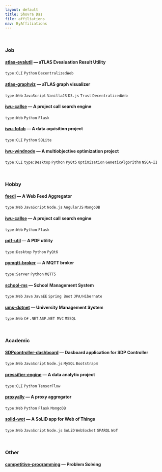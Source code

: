 ```yaml
---
layout: default
title: Shovra Das
file: affiliations
nav: ByAffiliations
---
```


<br>


### Job

#### [atlas-evalutil](https://github.com/shovradas/atlas-evalutil) &#8212; aTLAS Evealuation Result Utility

`type:CLI` `Python`  `DecentralizedWeb`

#### [atlas-graphviz](https://github.com/shovradas/atlas-graphviz) &#8212; aTLAS graph visualizer

`type:Web` `JavaScript` `VanillaJS` `D3.js` `Trust` `DecentralizedWeb` 

#### [iwu-callse](https://github.com/shovradas/iwu-callse) &#8212; A project call search engine

`type:Web` `Python` `Flask` 

#### [iwu-fofab](https://github.com/shovradas/iwu-fofab) &#8212; A data aquisition project

`type:CLI` `Python` `SQLite` 

#### [iwu-windnode](https://github.com/shovradas/windnode-demonstrator) &#8212; A multiobjective optimization project

`type:CLI` `type:Desktop` `Python` `PyQt5` `Optimization` `GeneticAlgorithm` `NSGA-II`


<br>


### Hobby

#### [feedi](https://github.com/shovradas/feedi) &#8212; A Web Feed Aggregator

`type:Web` `JavaScript` `Node.js` `AngularJS` `MongoDB` 

#### [iwu-callse](https://github.com/shovradas/iwu-callse) &#8212; A project call search engine

`type:Web` `Python` `Flask` 

#### [pdf-util](https://github.com/shovradas/pdf-util) &#8212; A PDF utility

`type:Desktop` `Python` `PyQt6` 

#### [pymqtt-broker](https://github.com/shovradas/pymqtt-broker) &#8212; A MQTT broker

`type:Server` `Python`  `MQTT5`

#### [school-ms](https://github.com/shovradas/school-ms) &#8212; School Management System

`type:Web` `Java` `JavaEE` `Spring Boot` `JPA/Hibernate` 

#### [ums-dotnet](https://github.com/shovradas/ums-dotnet) &#8212; University Management System

`type:Web` `C#` `.NET` `ASP.NET MVC` `MSSQL` 


<br>


### Academic

#### [SDPcontroller-dashboard](https://github.com/shovradas/SDPcontroller-dashboard) &#8212; Dasboard application for SDP Controller

`type:Web` `JavaScript` `Node.js` `MySQL` `Bootstrap4` 

#### [pressifier-engine](https://github.com/binuv-tuc/pressifier-engine) &#8212; A data analytic project

`type:CLI` `Python` `TensorFlow` 

#### [proxyally](https://github.com/shovradas/proxyally) &#8212; A proxy aggregator

`type:Web` `Python` `Flask` `MongoDB` 

#### [solid-wot](https://github.com/shovradas/solid-wot) &#8212; A SoLiD app for Web of Things

`type:Web` `JavaScript` `Node.js` `SoLiD` `WebSocket` `SPARQL` `WoT`


<br>


### Other

#### [competitive-programming](https://github.com/shovradas/competitive-programming) &#8212; Problem Solving

 